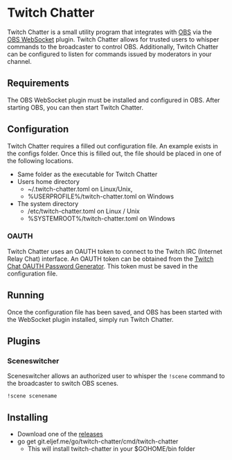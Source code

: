 # Twitch Chatter

Twitch Chatter is a small utility program that integrates with
[OBS](https://obsproject.com/) via the
[OBS WebSocket](https://github.com/Palakis/obs-websocket) plugin. Twitch Chatter
allows for trusted users to whisper commands to the broadcaster to control OBS.
Additionally, Twitch Chatter can be configured to listen for commands issued by
moderators in your channel.

## Requirements

The OBS WebSocket plugin must be installed and configured in OBS. After starting
OBS, you can then start Twitch Chatter.

## Configuration

Twitch Chatter requires a filled out configuration file. An example exists in
the configs folder. Once this is filled out, the file should be placed in one of
the following locations.

* Same folder as the executable for Twitch Chatter
* Users home directory
  * ~/.twitch-chatter.toml on Linux/Unix,
  * %USERPROFILE%/twitch-chatter.toml on Windows
* The system directory
  * /etc/twitch-chatter.toml on Linux / Unix
  * %SYSTEMROOT%/twitch-chatter.toml on Windows

### OAUTH

Twitch Chatter uses an OAUTH token to connect to the Twitch IRC (Internet Relay
Chat) interface. An OAUTH token can be obtained from the
[Twitch Chat OAUTH Password Generator](https://twitchapps.com/tmi/). This token
must be saved in the configuration file.

## Running

Once the configuration file has been saved, and OBS has been started with the
WebSocket plugin installed, simply run Twitch Chatter.

## Plugins

### Sceneswitcher

Sceneswitcher allows an authorized user to whisper the `!scene` command to the
broadcaster to switch OBS scenes.

```!scene scenename```

## Installing

* Download one of the
  [releases](https://git.eljef.me/go/twitch-chatter/releases)
* go get git.eljef.me/go/twitch-chatter/cmd/twitch-chatter
  * This will install twitch-chatter in your $GOHOME/bin folder

